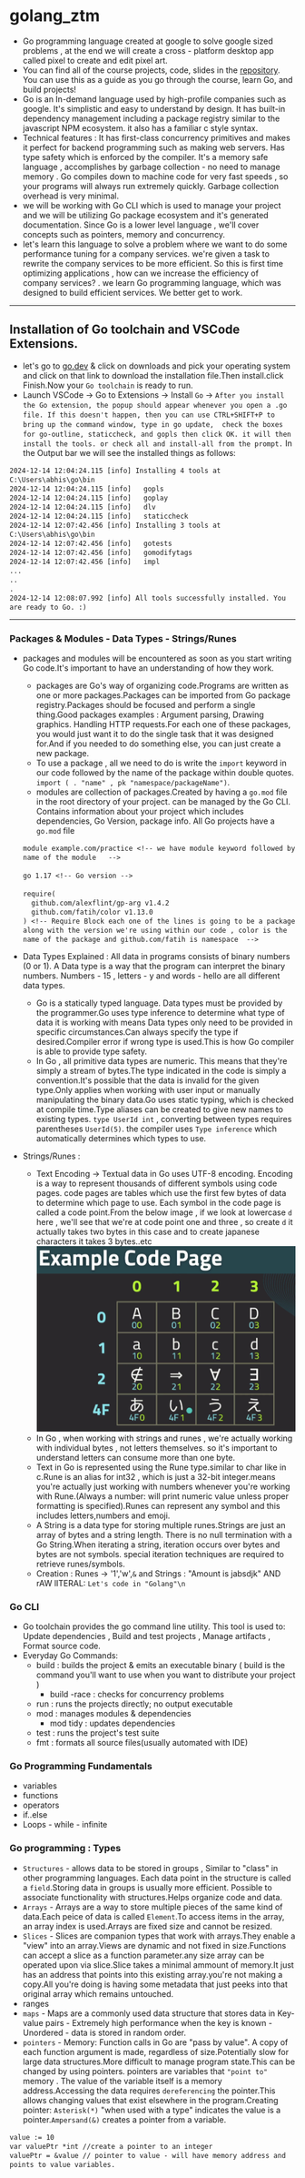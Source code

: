 # golang_ztm

- Go programming language created at google to solve google sized problems , at the end we will create a cross - platform desktop app called pixel to create and edit pixel art.
- You can find all of the course projects, code, slides in the [repository](https://github.com/jayson-lennon/ztm-golang). You can use this as a guide as you go through the course, learn Go, and build projects!
- Go is an In-demand language used by high-profile companies such as google. It's simplistic and easy to understand by design. It has built-in dependency management including a package registry similar to the javascript NPM ecosystem. it also has a familiar c style syntax.
- Technical features : It has first-class concurrency primitives and makes it perfect for backend programming such as making web servers. Has type safety which is enforced by the compiler. It's a memory safe language , accomplishes by garbage collection - no need to manage memory . Go compiles down to machine code for very fast speeds , so your programs will always run extremely quickly. Garbage collection overhead is very minimal.
- we will be working with Go CLI which is used to manage your project and we will be utilizing Go package ecosystem and it's generated documentation. Since Go is a lower level language , we'll cover concepts such as pointers, memory and concurrency.
- let's learn this language to solve a problem where we want to do some performance tuning for a company services. we're given a task to rewrite the company services to be more efficient. So this is first time optimizing applications , how can we increase the efficiency of company services? . we learn Go programming language, which was designed to build efficient services. We better get to work.

---

## Installation of Go toolchain and VSCode Extensions.

- let's go to [go.dev](https://go.dev/) & click on downloads and pick your operating system and click on that link to download the installation file.Then install.click Finish.Now your `Go toolchain` is ready to run.
- Launch VSCode -> Go to Extensions -> Install `Go` -> `After you install the Go extension, the popup should appear whenever you open a .go file. If this doesn't happen, then you can use CTRL+SHIFT+P to bring up the command window, type in go update,  check the boxes for go-outline, staticcheck, and gopls then click OK. it will then install the tools. or check all and install-all from the prompt.` In the Output bar we will see the installed things as follows:

```
2024-12-14 12:04:24.115 [info] Installing 4 tools at C:\Users\abhis\go\bin
2024-12-14 12:04:24.115 [info]   gopls
2024-12-14 12:04:24.115 [info]   goplay
2024-12-14 12:04:24.115 [info]   dlv
2024-12-14 12:04:24.115 [info]   staticcheck
2024-12-14 12:07:42.456 [info] Installing 3 tools at C:\Users\abhis\go\bin
2024-12-14 12:07:42.456 [info]   gotests
2024-12-14 12:07:42.456 [info]   gomodifytags
2024-12-14 12:07:42.456 [info]   impl
...
..
.
2024-12-14 12:08:07.992 [info] All tools successfully installed. You are ready to Go. :)
```

---

### Packages & Modules - Data Types - Strings/Runes

- packages and modules will be encountered as soon as you start writing Go code.It's important to have an understanding of how they work.

  - packages are Go's way of organizing code.Programs are written as one or more packages.Packages can be imported from Go package registry.Packages should be focused and perform a single thing.Good packages examples : Argument parsing, Drawing graphics. Handling HTTP requests.For each one of these packages, you would just want it to do the single task that it was designed for.And if you needed to do something else, you can just create a new package.
  - To use a package , all we need to do is write the `import` keyword in our code followed by the name of the package within double quotes. `import ( . "name" , pk "namespace/packageName")`.
  - modules are collection of packages.Created by having a `go.mod` file in the root directory of your project. can be managed by the Go CLI. Contains information about your project which includes dependencies, Go Version, package info. All Go projects have a `go.mod` file

  ```
  module example.com/practice <!-- we have module keyword followed by name of the module   -->

  go 1.17 <!-- Go version -->

  require(
    github.com/alexflint/gp-arg v1.4.2
    github.com/fatih/color v1.13.0
  ) <!-- Require Block each one of the lines is going to be a package along with the version we're using within our code , color is the name of the package and github.com/fatih is namespace  -->
  ```

- Data Types Explained : All data in programs consists of binary numbers (0 or 1). A Data type is a way that the program can interpret the binary numbers. Numbers - 15 , letters - y and words - hello are all different data types.
  - Go is a statically typed language. Data types must be provided by the programmer.Go uses type inference to determine what type of data it is working with means Data types only need to be provided in specific circumstances.Can always specify the type if desired.Compiler error if wrong type is used.This is how Go compiler is able to provide type safety.
  - In Go , all primitive data types are numeric. This means that they're simply a stream of bytes.The type indicated in the code is simply a convention.It's possible that the data is invalid for the given type.Only applies when working with user input or manually manipulating the binary data.Go uses static typing, which is checked at compile time.Type aliases can be created to give new names to existing types. `type UserId int` , converting between types requires parentheses `UserId(5)`. the compiler uses `Type inference` which automatically determines which types to use.
- Strings/Runes :
  - Text Encoding -> Textual data in Go uses UTF-8 encoding. Encoding is a way to represent thousands of different symbols using code pages. code pages are tables which use the first few bytes of data to determine which page to use. Each symbol in the code page is called a code point.From the below image , if we look at lowercase `d` here , we'll see that we're at code point one and three , so create `d` it actually takes two bytes in this case and to create japanese characters it takes 3 bytes..etc
    ![alt text](Images/image.png)
  - In Go , when working with strings and runes , we're actually working with individual bytes , not letters themselves. so it's important to understand letters can consume more than one byte.
  - Text in Go is represented using the Rune type.similar to char like in c.Rune is an alias for int32 , which is just a 32-bit integer.means you're actually just working with numbers whenever you're working with Rune.(Always a number: will print numeric value unless proper formatting is specified).Runes can represent any symbol and this includes letters,numbers and emoji.
  - A String is a data type for storing multiple runes.Strings are just an array of bytes and a string length. There is no null termination with a Go String.When iterating a string, iteration occurs over bytes and bytes are not symbols. special iteration techniques are required to retrieve runes/symbols.
  - Creation : Runes -> '1','w',`&` and Strings : "Amount is jabsdjk" AND rAW lITERAL: `Let's code in "Golang"\n`

### Go CLI

- Go toolchain provides the go command line utility. This tool is used to: Update dependencies , Build and test projects , Manage artifacts , Format source code.
- Everyday Go Commands:
  - build : builds the project & emits an executable binary ( build is the command you'll want to use when you want to distribute your project )
    - build -race : checks for concurrency problems
  - run : runs the projects directly; no output executable
  - mod : manages modules & dependencies
    - mod tidy : updates dependencies
  - test : runs the project's test suite
  - fmt : formats all source files(usually automated with IDE)

### Go Programming Fundamentals

- variables
- functions
- operators
- if..else
- Loops - while - infinite

### Go programming : Types

- `Structures` - allows data to be stored in groups , Similar to "class" in other programming languages. Each data point in the structure is called a `field`.Storing data in groups is usually more efficient. Possible to associate functionality with structures.Helps organize code and data.
- `Arrays` - Arrays are a way to store multiple pieces of the same kind of data.Each peice of data is called `Element`.To access items in the array, an array index is used.Arrays are fixed size and cannot be resized.
- `Slices` - Slices are companion types that work with arrays.They enable a "view" into an array.Views are dynamic and not fixed in size.Functions can accept a slice as a function parameter.any size array can be operated upon via slice.Slice takes a minimal ammount of memory.It just has an address that points into this existing array.you're not making a copy.All you're doing is having some metadata that just peeks into that original array which remains untouched.
- ranges
- `maps` - Maps are a commonly used data structure that stores data in Key-value pairs - Extremely high performance when the key is known - Unordered - data is stored in random order.
- `pointers` - Memory: Function calls in Go are "pass by value". A copy of each function argument is made, regardless of size.Potentially slow for large data structures.More difficult to manage program state.This can be changed by using pointers. pointers are variables that `"point to"` memory . The value of the variable itself is a memory address.Accessing the data requires `dereferencing` the pointer.This allows changing values that exist elsewhere in the program.Creating pointer: `Asterisk(*)` "when used with a type" indicates the value is a pointer.`Ampersand(&)` creates a pointer from a variable.

```
value := 10
var valuePtr *int //create a pointer to an integer
valuePtr = &value // pointer to value - will have memory address and points to value variables.
```
